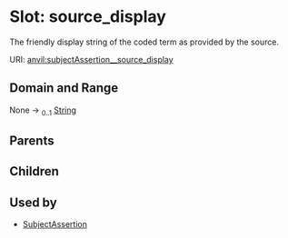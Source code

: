 
# Slot: source_display

The friendly display string of the coded term as provided by the source.

URI: [anvil:subjectAssertion__source_display](https://anvilproject.org/acr-harmonized-data-model/subjectAssertion__source_display)


## Domain and Range

None &#8594;  <sub>0..1</sub> [String](types/String.md)

## Parents


## Children


## Used by

 * [SubjectAssertion](SubjectAssertion.md)
